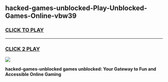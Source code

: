 
## hacked-games-unblocked-Play-Unblocked-Games-Online-vbw39
<h3>
<a href="https://premium76.site?title=hacked-games-unblocked&ref=25A">CLICK TO PLAY</a></h3>
<hr>

<h3>
<a href="https://premium76.site?title=hacked-games-unblocked&ref=25A">CLICK 2 PLAY</a>
  
</h3>

<a href="https://premium76.site?title=hacked-games-unblocked&ref=25A"><img src="https://clearcache.store/games.png"></a>


**hacked-games-unblocked games unblocked: Your Gateway to Fun and Accessible Online Gaming**
